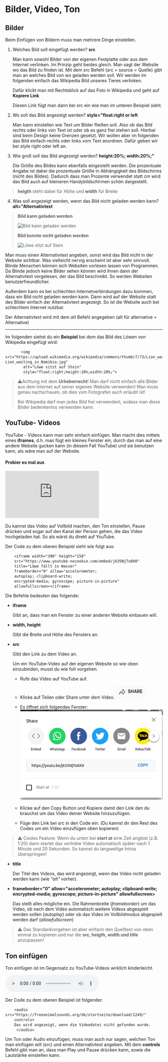 # Bilder, Video, Ton

## Bilder

Beim Einfügen von Bildern muss man mehrere Dinge einstellen. 

1. Welches Bild soll eingefügt werden? **src**

    Man kann sowohl Bilder von der eigenen Festplatte oder aus dem Internet verlinken. Im Prinzip geht beides gleich. Man sagt der Website wo das Bild zu finden ist. Mit dem *src* Befehl (src = source = Quelle) gibt man an welches Bild von wo geladen werden soll. Wir werden im folgenden einfach das Wikipedia Bild unseres Tieres verlinken. 

    Dafür klickt man mit Rechtsklick auf das Foto in Wikipedia und geht auf **Kopiere Link**

    Diesen Link fügt man dann bei src ein wie man im unteren Beispiel sieht.

2. Wo soll das Bild angezeigt werden? **style="float:right or left**

    Man kann einstellen wie Text um Bilder fließen soll. Also ob das Bild rechts oder links von Text ist oder ob es ganz frei stehen soll. Hierbei sind beim Design keine Grenzen gesetzt. Wir wollen aber im folgenden das Bild einfach rechts oder links vom Text anordnen. Dafür geben wir bei style right oder left an.

3. Wie groß soll das Bild angezeigt werden? **height:20%; width:20%;"**

    Die Größe des Bildes kann ebenfalls eingestellt werden. Die prozentuale Angabe ist dabei die prozentuale Größe in Abhängigkeit des Bildschirms (nicht des Bildes). Dadurch dass man Prozente verwendet statt cm wird das Bild auch auf kleineren Handybildschirmen schön dargestellt. 

> **heigth** steht dabei für Höhe und **width** für Breite

4. Was soll angezeigt werden, wenn das Bild nicht geladen werden kann? **alt="Alternativtext**

>    **Bild kann geladen werden**
> 
>    ![Bild kann geladen werden](img/löwenbild.png) 
> 
>    **Bild konnte nicht geladen werden**
> 
> ![Löwe sitzt auf Stein](img/alternative.png)

Man muss einen Alternativtext angeben, sonst wird das Bild nicht in der Website sichtbar. Was vielleicht nervig erscheint ist aber sehr sinnvoll. Blinde Menschen können sich Websiten vorlesen lassen von Programmen. Da Blinde jedoch keine Bilder sehen können wird ihnen dann der Alternativtext vorgelesen, der das Bild beschreibt. So werden Websiten benutzerfreundlicher. 

Außerdem kann es bei schlechten Internetverbindungen dazu kommen, dass ein Bild nicht geladen werden kann. Dann wird auf der Website statt des Bilder einfach der Alternativtext angezeigt. So ist die Website auch bei schlechtem Internet nutzbar. 

Der Alternativtext wird mit dem *alt* Befehl angegeben (alt für alternative = Alternative)

<hr> 

Im folgenden siehst du ein **Beispiel** bei dem das Bild des Löwen von Wikipedia eingefügt wird:

           <img src="https://upload.wikimedia.org/wikipedia/commons/thumb/7/73/Lion_waiting_in_Namibia.jpg/300px-Lion_waiting_in_Namibia.jpg" 
            alt="Löwe sitzt auf Stein" 
            style="float:right;height:20%;width:20%;">   


> ⚠️Achtung mit dem **Urheberrecht**!
> Man darf nicht einfach alle Bilder aus dem Internet auf seiner eigenen Website verwenden! Man muss genau nachschauen, ob dies vom Fotografen auch erlaubt ist!
> 
> Bei Wikipedia darf man jedes Bild frei verwendent, sodass man diese Bilder bedenkenlos verwenden kann. 

## YouTube- Videos

YouTube - Videos kann man sehr einfach einfügen. Man macht dies mittels eines **iframes**, d.h. man fügt ein kleines Fenster ein, durch das man auf eine andere Website gucken kann (in diesem Fall YouTube) und sie benutzen kann, als wäre man auf der Website.

#### Probier es mal aus

<iframe width="300" height="150" src="https://www.youtube-nocookie.com/embed/j635NjTo0X0" title="YouTube video player" 
                frameborder="0" allow="accelerometer; autoplay; clipboard-write; encrypted-media; gyroscope; picture-in-picture" 
                allowfullscreen></iframe>
  
Du kannst das Video auf Vollbild machen, den Ton einstellen, Pause drücken und sogar auf den Kanal der Person gehen, die das Video hochgeladen hat. So als wärst du direkt auf YouTube.

Der Code zu dem oberen Beispiel sieht wie folgt aus:

        <iframe width="300" height="150" 
        src="https://www.youtube-nocookie.com/embed/j635NjTo0X0" 
        title="Löwe fällt in Wasser" 
        frameborder="0" allow="accelerometer; 
        autoplay; clipboard-write; 
        encrypted-media; gyroscope; picture-in-picture" 
        allowfullscreen></iframe>

Die Befehle bedeuten das folgende:

- **iframe**

    Gibt an, dass man ein Fenster zu einer anderen Website einbauen will.

- **width, height** 

    Gibt die Breite und Höhe des Fensters an.

- **src** 

    Gibt den Link zu dem Video an.

    Um ein YouTube-Video auf der eigenen Website so wie oben einzubinden, musst du wie folt vorgehen.

    - Rufe das Video auf YouTube auf.

    - Klicke auf Teilen oder Share unter dem Video. ![share button](img/share.png)

    - Es öffnet sich folgendes Fenster: ![share Optionen](img/share-options.png)

    - Klicke auf den Copy Button und Kopiere damit den Link den du brauchst um das Video deiner Website hinzuzufügen. 

    - Füge den Link bei src in den Code ein. (Du kannst dir den Rest des Codes um ein Video einzufügen oben kopieren)

> ⚠️ Cooles Feature: Wenn du unten bei **start at** eine Zeit angbist (z.B. 1:20) dann startet das verlinkte Video automatisch später nach 1 Minute und 20 Sekunden. So kannst du langweilige Intros überspringen!

- **title** 

    Der Titel des Videos, das wird angezeigt, wenn das Video nicht geladen werden kann (wie *"alt"* vorher).

- **frameborder="0" allow="accelerometer; autoplay; clipboard-write; encrypted-media; gyroscope; picture-in-picture" allowfullscreen>** 
    
    Das stellt alles mögliche ein. Die Rahmenbreite (*frameborder*) um das Video, ob nach dem Video automatisch weitere Videos abgespielt werden sollen (*autoplay*) oder ob das Video im Vollbildmodus abgespielt werden darf (*allowfullscreen*)

> ⚠️ Das Standardvorgehen ist aber einfach den Quelltext von oben einmal zu kopieren und nur die **src, heigth, width und title** anzupassen!


## Ton einfügen

Ton einfügen ist im Gegensatz zu YouTube-Videos wirklich kinderleicht. 

<audio src="https://freeanimalsounds.org/de/startseite/download/1249/"
    controls>
    Das wird angezeigt, wenn die Videodatei nicht gefunden wurde.
</audio>

Der Code zu dem oberen Beispiel ist folgender:
            
        <audio src="https://freeanimalsounds.org/de/startseite/download/1249/"
        controls>
        Das wird angezeigt, wenn die Videodatei nicht gefunden wurde.
         </audio>

Um Ton oder Audio einzufügen, muss man auch nur sagen, welchen Ton man einfügen will (src) und einen Alternativtext angeben.
Mit dem **controls** Befehl gibt man an, dass man Play und Pause drücken kann, sowie die Lautstärke einstellen kann.
           

